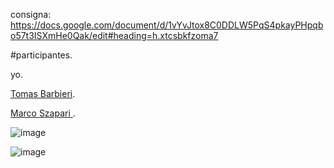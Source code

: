 consigna: https://docs.google.com/document/d/1vYvJtox8C0DDLW5PqS4pkayPHpqbo57t3ISXmHe0Qak/edit#heading=h.xtcsbkfzoma7

#participantes.

yo.

[Tomas Barbieri](https://github.com/tomas77745).

[Marco Szapari ](https://github.com/MarcoSzapar).





![image](https://github.com/user-attachments/assets/a0728661-3eaf-4b2b-8e79-b1e911fc00c9)



![image](https://github.com/user-attachments/assets/eb61070a-e571-4b17-a920-d08413f0e3a2)



